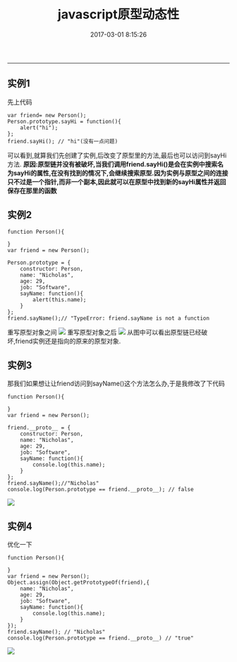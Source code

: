﻿---
title: javascript原型动态性
date: 2017-03-01 8:15:26
---
---
## 实例1
先上代码
```
var friend= new Person();
Person.prototype.sayHi = function(){
    alert("hi");
};
friend.sayHi(); // "hi"(没有一点问题)
```
可以看到,就算我们先创建了实例,后改变了原型里的方法,最后也可以访问到sayHi方法.
**原因:原型链并没有被破坏,当我们调用friend.sayHi()是会在实例中搜索名为sayHi的属性,在没有找到的情况下,会继续搜索原型.因为实例与原型之间的连接只不过是一个指针,而非一个副本,因此就可以在原型中找到新的sayHi属性并返回保存在那里的函数**
<!-- more -->
## 实例2
```
function Person(){

}
var friend = new Person();

Person.prototype = {
	constructor: Person,
	name: "Nicholas",
	age: 29,
	job: "Software",
	sayName: function(){
		alert(this.name);
	}
};
friend.sayName();// "TypeError: friend.sayName is not a function
```
重写原型对象之间
![](/demo/2.png) 
重写原型对象之后
![](/demo/3.png) 
从图中可以看出原型链已经破坏,friend实例还是指向的原来的原型对象.
## 实例3
那我们如果想让让friend访问到sayName()这个方法怎么办,于是我修改了下代码
```
function Person(){

}
var friend = new Person();

friend.__proto__ = {
	constructor: Person,
	name: "Nicholas",
	age: 29,
	job: "Software",
	sayName: function(){
		console.log(this.name);
	}
};
friend.sayName();//"Nicholas"
console.log(Person.prototype == friend.__proto__); // false
```
![](/demo/4.png) 
## 实例4
优化一下
```
function Person(){

}
var friend = new Person();
Object.assign(Object.getPrototypeOf(friend),{
	name: "Nicholas",
	age: 29,
	job: "Software",
	sayName: function(){
		console.log(this.name);
	}
});
friend.sayName(); // "Nicholas"
console.log(Person.prototype == friend.__proto__) // "true"
```
![](/demo/5.png) 